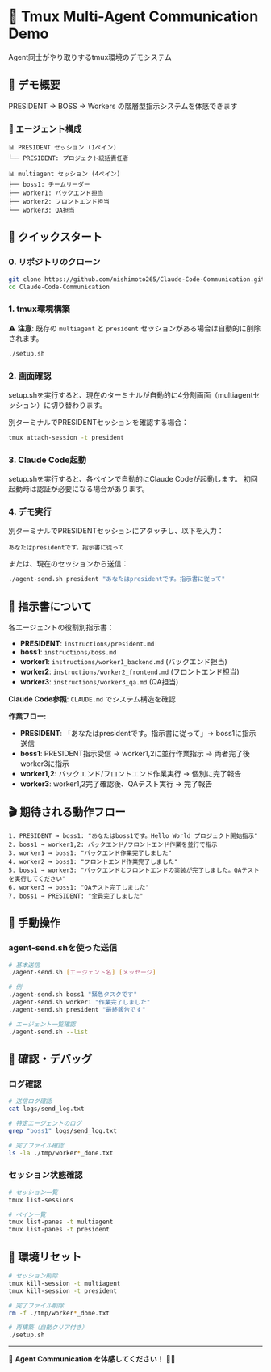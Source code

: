 # 🤖 Tmux Multi-Agent Communication Demo

Agent同士がやり取りするtmux環境のデモシステム

## 🎯 デモ概要

PRESIDENT → BOSS → Workers の階層型指示システムを体感できます

### 👥 エージェント構成

```
📊 PRESIDENT セッション (1ペイン)
└── PRESIDENT: プロジェクト統括責任者

📊 multiagent セッション (4ペイン)  
├── boss1: チームリーダー
├── worker1: バックエンド担当
├── worker2: フロントエンド担当
└── worker3: QA担当
```

## 🚀 クイックスタート

### 0. リポジトリのクローン

```bash
git clone https://github.com/nishimoto265/Claude-Code-Communication.git
cd Claude-Code-Communication
```

### 1. tmux環境構築

⚠️ **注意**: 既存の `multiagent` と `president` セッションがある場合は自動的に削除されます。

```bash
./setup.sh
```

### 2. 画面確認

setup.shを実行すると、現在のターミナルが自動的に4分割画面（multiagentセッション）に切り替わります。

別ターミナルでPRESIDENTセッションを確認する場合：
```bash
tmux attach-session -t president
```

### 3. Claude Code起動

setup.shを実行すると、各ペインで自動的にClaude Codeが起動します。
初回起動時は認証が必要になる場合があります。

### 4. デモ実行

別ターミナルでPRESIDENTセッションにアタッチし、以下を入力：
```
あなたはpresidentです。指示書に従って
```

または、現在のセッションから送信：
```bash
./agent-send.sh president "あなたはpresidentです。指示書に従って"
```

## 📜 指示書について

各エージェントの役割別指示書：
- **PRESIDENT**: `instructions/president.md`
- **boss1**: `instructions/boss.md` 
- **worker1**: `instructions/worker1_backend.md` (バックエンド担当)
- **worker2**: `instructions/worker2_frontend.md` (フロントエンド担当)
- **worker3**: `instructions/worker3_qa.md` (QA担当)

**Claude Code参照**: `CLAUDE.md` でシステム構造を確認

**作業フロー:**
- **PRESIDENT**: 「あなたはpresidentです。指示書に従って」→ boss1に指示送信
- **boss1**: PRESIDENT指示受信 → worker1,2に並行作業指示 → 両者完了後worker3に指示
- **worker1,2**: バックエンド/フロントエンド作業実行 → 個別に完了報告
- **worker3**: worker1,2完了確認後、QAテスト実行 → 完了報告

## 🎬 期待される動作フロー

```
1. PRESIDENT → boss1: "あなたはboss1です。Hello World プロジェクト開始指示"
2. boss1 → worker1,2: バックエンド/フロントエンド作業を並行で指示
3. worker1 → boss1: "バックエンド作業完了しました"
4. worker2 → boss1: "フロントエンド作業完了しました"
5. boss1 → worker3: "バックエンドとフロントエンドの実装が完了しました。QAテストを実行してください"
6. worker3 → boss1: "QAテスト完了しました"
7. boss1 → PRESIDENT: "全員完了しました"
```

## 🔧 手動操作

### agent-send.shを使った送信

```bash
# 基本送信
./agent-send.sh [エージェント名] [メッセージ]

# 例
./agent-send.sh boss1 "緊急タスクです"
./agent-send.sh worker1 "作業完了しました"
./agent-send.sh president "最終報告です"

# エージェント一覧確認
./agent-send.sh --list
```

## 🧪 確認・デバッグ

### ログ確認

```bash
# 送信ログ確認
cat logs/send_log.txt

# 特定エージェントのログ
grep "boss1" logs/send_log.txt

# 完了ファイル確認
ls -la ./tmp/worker*_done.txt
```

### セッション状態確認

```bash
# セッション一覧
tmux list-sessions

# ペイン一覧
tmux list-panes -t multiagent
tmux list-panes -t president
```

## 🔄 環境リセット

```bash
# セッション削除
tmux kill-session -t multiagent
tmux kill-session -t president

# 完了ファイル削除
rm -f ./tmp/worker*_done.txt

# 再構築（自動クリア付き）
./setup.sh
```

---

🚀 **Agent Communication を体感してください！** 🤖✨ 
